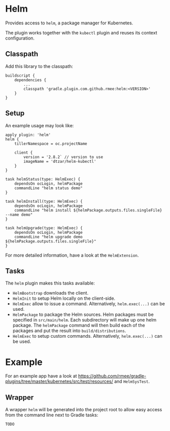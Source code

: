 # Helm

Provides access to `helm`, a package manager for Kubernetes.

The plugin works together with the `kubectl` plugin and reuses its context configuration.


## Classpath

Add this library to the classpath:

```
buildscript {
	dependencies {
	    ...
		classpath 'gradle.plugin.com.github.rmee:helm:<VERSION>'
	}
}
```


## Setup

An example usage may look like:

```
apply plugin: 'helm'
helm {
	tillerNamespace = oc.projectName

	client {
		version = '2.8.2` // version to use
		imageName = 'dtzar/helm-kubectl'
	}
}

task helmStatus(type: HelmExec) {
	dependsOn ocLogin, helmPackage
	commandLine "helm status demo"
}

task helmInstall(type: HelmExec) {
	dependsOn ocLogin, helmPackage
	commandLine "helm install ${helmPackage.outputs.files.singleFile} --name demo"
}

task helmUpgrade(type: HelmExec) {
	dependsOn ocLogin, helmPackage
	commandLine "helm upgrade demo ${helmPackage.outputs.files.singleFile}"
}
```

For more detailed information, have a look at the `HelmExtension`.


## Tasks

The `helm` plugin makes this tasks available:

- `HelmBootstrap` downloads the client.
- `HelmInit` to setup Helm locally on the client-side.
- `HelmExec` allow to issue a command. Alternatively, `helm.exec(...)` can be used.
- `HelmPackage` to package the Helm sources. Helm packages must be specified in `src/main/helm`. Each subdirectory will make up one helm package.
  The `helmPackage` command will then build each of the packages and put the result into
  `build/distributions`.
- `HelmExec` to setup custom commands. Alternatively, `helm.exec(...)` can be used.


# Example

For an example app have a look at 
https://github.com/rmee/gradle-plugins/tree/master/kubernetes/src/test/resources/
and `HelmSysTest`.


## Wrapper

A wrapper `helm` will be generated into the project root to allow easy access from the command line next to Gradle tasks:

```
TODO
```







